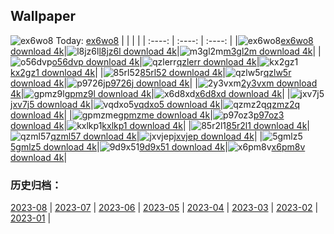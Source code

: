 ## Wallpaper
![ex6wo8](https://w.wallhaven.cc/full/ex/wallhaven-ex6wo8.png) Today: [ex6wo8](https://th.wallhaven.cc/small/ex/ex6wo8.jpg)
|      |      |      |
| :----: | :----: | :----: |
|![ex6wo8](https://th.wallhaven.cc/small/ex/ex6wo8.jpg)[ex6wo8 download 4k](https://wallhaven.cc/w/ex6wo8)|![l8jz6l](https://th.wallhaven.cc/small/l8/l8jz6l.jpg)[l8jz6l download 4k](https://wallhaven.cc/w/l8jz6l)|![m3gl2m](https://th.wallhaven.cc/small/m3/m3gl2m.jpg)[m3gl2m download 4k](https://wallhaven.cc/w/m3gl2m)|
|![o56dvp](https://th.wallhaven.cc/small/o5/o56dvp.jpg)[o56dvp download 4k](https://wallhaven.cc/w/o56dvp)|![qzlerr](https://th.wallhaven.cc/small/qz/qzlerr.jpg)[qzlerr download 4k](https://wallhaven.cc/w/qzlerr)|![kx2gz1](https://th.wallhaven.cc/small/kx/kx2gz1.jpg)[kx2gz1 download 4k](https://wallhaven.cc/w/kx2gz1)|
|![85rl52](https://th.wallhaven.cc/small/85/85rl52.jpg)[85rl52 download 4k](https://wallhaven.cc/w/85rl52)|![qzlw5r](https://th.wallhaven.cc/small/qz/qzlw5r.jpg)[qzlw5r download 4k](https://wallhaven.cc/w/qzlw5r)|![p9726j](https://th.wallhaven.cc/small/p9/p9726j.jpg)[p9726j download 4k](https://wallhaven.cc/w/p9726j)|
|![2y3vxm](https://th.wallhaven.cc/small/2y/2y3vxm.jpg)[2y3vxm download 4k](https://wallhaven.cc/w/2y3vxm)|![gpmz9l](https://th.wallhaven.cc/small/gp/gpmz9l.jpg)[gpmz9l download 4k](https://wallhaven.cc/w/gpmz9l)|![x6d8xd](https://th.wallhaven.cc/small/x6/x6d8xd.jpg)[x6d8xd download 4k](https://wallhaven.cc/w/x6d8xd)|
|![jxv7j5](https://th.wallhaven.cc/small/jx/jxv7j5.jpg)[jxv7j5 download 4k](https://wallhaven.cc/w/jxv7j5)|![vqdxo5](https://th.wallhaven.cc/small/vq/vqdxo5.jpg)[vqdxo5 download 4k](https://wallhaven.cc/w/vqdxo5)|![qzmz2q](https://th.wallhaven.cc/small/qz/qzmz2q.jpg)[qzmz2q download 4k](https://wallhaven.cc/w/qzmz2q)|
|![gpmzme](https://th.wallhaven.cc/small/gp/gpmzme.jpg)[gpmzme download 4k](https://wallhaven.cc/w/gpmzme)|![p97oz3](https://th.wallhaven.cc/small/p9/p97oz3.jpg)[p97oz3 download 4k](https://wallhaven.cc/w/p97oz3)|![kxlkp1](https://th.wallhaven.cc/small/kx/kxlkp1.jpg)[kxlkp1 download 4k](https://wallhaven.cc/w/kxlkp1)|
|![85r2l1](https://th.wallhaven.cc/small/85/85r2l1.jpg)[85r2l1 download 4k](https://wallhaven.cc/w/85r2l1)|![qzml57](https://th.wallhaven.cc/small/qz/qzml57.jpg)[qzml57 download 4k](https://wallhaven.cc/w/qzml57)|![jxvjep](https://th.wallhaven.cc/small/jx/jxvjep.jpg)[jxvjep download 4k](https://wallhaven.cc/w/jxvjep)|
|![5gmlz5](https://th.wallhaven.cc/small/5g/5gmlz5.jpg)[5gmlz5 download 4k](https://wallhaven.cc/w/5gmlz5)|![9d9x51](https://th.wallhaven.cc/small/9d/9d9x51.jpg)[9d9x51 download 4k](https://wallhaven.cc/w/9d9x51)|![x6pm8v](https://th.wallhaven.cc/small/x6/x6pm8v.jpg)[x6pm8v download 4k](https://wallhaven.cc/w/x6pm8v)|

### 历史归档：
[2023-08](https://github.com/april-projects/april-wallpaper/tree/main/picture/2023-08/) | [2023-07](https://github.com/april-projects/april-wallpaper/tree/main/picture/2023-07/) | [2023-06](https://github.com/april-projects/april-wallpaper/tree/main/picture/2023-06/) | [2023-05](https://github.com/april-projects/april-wallpaper/tree/main/picture/2023-05/) | [2023-04](https://github.com/april-projects/april-wallpaper/tree/main/picture/2023-04/) | [2023-03](https://github.com/april-projects/april-wallpaper/tree/main/picture/2023-03/) | [2023-02](https://github.com/april-projects/april-wallpaper/tree/main/picture/2023-02/) | [2023-01](https://github.com/april-projects/april-wallpaper/tree/main/picture/2023-01/) | 
